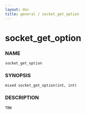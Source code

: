 ```yaml
---
layout: doc
title: general / socket_get_option
---
```

# socket_get_option

### NAME

    socket_get_option

### SYNOPSIS

    mixed socket_get_option(int, int)

### DESCRIPTION

    TBW

